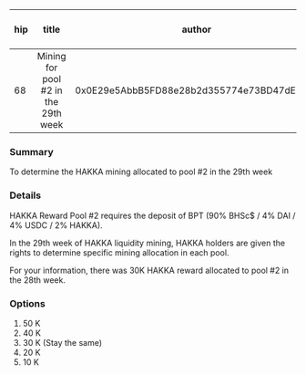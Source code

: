 | hip | title | author | created | duration | Snapshot Block Number |
|----------|:----------:|:----------:|:----------:|:----------:|:----------:|
| 68 | Mining for pool #2 in the 29th week | 0x0E29e5AbbB5FD88e28b2d355774e73BD47dE3bcd | 2021-03-16 13:00 | 1 | 12048921 |


### Summary
To determine the HAKKA mining allocated to pool #2 in the 29th week

### Details

HAKKA Reward Pool #2 requires the deposit of BPT (90% BHSc$ / 4% DAI / 4% USDC / 2% HAKKA).

In the 29th week of HAKKA liquidity mining, HAKKA holders are given the rights to determine specific mining allocation in each pool.

For your information, there was 30K HAKKA reward allocated to pool #2 in the 28th week.

### Options
1. 50 K
2. 40 K
3. 30 K (Stay the same)
4. 20 K
5. 10 K
